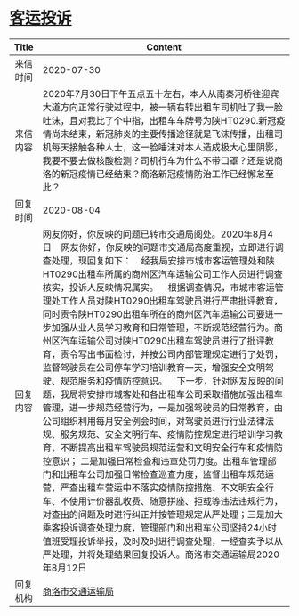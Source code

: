 # [客运投诉](http://www.shangluo.gov.cn/zmhd/ldxxxx.jsp?urltype=leadermail.LeaderMailContentUrl&wbtreeid=1112&leadermailid=6261)

| Title |                                                                                                                                                                                                                                                                                                                                                          Content                                                                                                                                                                                                                                                                                                                                                          |
|:-----:|---------------------------------------------------------------------------------------------------------------------------------------------------------------------------------------------------------------------------------------------------------------------------------------------------------------------------------------------------------------------------------------------------------------------------------------------------------------------------------------------------------------------------------------------------------------------------------------------------------------------------------------------------------------------------------------------------------------------------|
| 来信时间  | 2020-07-30                                                                                                                                                                                                                                                                                                                                                                                                                                                                                                                                                                                                                                                                                                                |
| 来信内容  | 2020年7月30日下午五点五十左右，本人从南秦河桥往迎宾大道方向正常行驶过程中，被一辆右转出租车司机吐了我一脸吐沫，且对我比了个中指，出租车车牌号为陕HT0290.新冠疫情尚未结束，新冠肺炎的主要传播途径就是飞沫传播，出租司机每天接触各种人士，这一脸唾沫对本人造成极大心里阴影，我要不要去做核酸检测？司机行车为什么不带口罩？还是说商洛的新冠疫情已经结束？商洛新冠疫情防治工作已经懈怠至此？                                                                                                                                                                                                                                                                                                                                                                                                                                                                                                                       |
| 回复时间  | 2020-08-04                                                                                                                                                                                                                                                                                                                                                                                                                                                                                                                                                                                                                                                                                                                |
| 回复内容  | 网友你好，你反映的问题已转市交通局阅处。2020年8月4日    网友你好，你反映的问题市交通局高度重视，立即进行调查处理，现回复如下：    经我局安排市城市客运管理处和陕HT0290出租车所属的商州区汽车运输公司工作人员进行调查核实，投诉人反映情况属实。    根据调查情况，市城市客运管理处工作人员对陕HT0290出租车驾驶员进行严肃批评教育，同时责令陕HT0290出租车所在的商州区汽车运输公司要进一步加强从业人员学习教育和日常管理，不断规范经营行为。商州区汽车运输公司对陕HT0290出租车驾驶员进行了批评教育，责令写出书面检讨，并按公司内部管理规定进行了处罚，监督驾驶员在公司停车学习培训教育一天，增强安全文明驾驶、规范服务和疫情防控意识。    下一步，针对网友反映的问题，我局将安排市城客处和各出租车公司采取措施加强出租车管理，进一步规范经营行为，一是加强驾驶员的日常教育，由公司组织利用每月安全例会时间，对驾驶员进行行业法律法规、服务规范、安全文明行车、疫情防控规定进行培训学习教育，不断提高出租车驾驶员规范运营和文明安全行车和疫情防控意识； 二是加强日常检查和违章处罚力度。出租车管理部门和出租车公司加强日常检查巡查力度，监督出租车规范运营，严查出租车营运中不落实疫情防控措施、不文明安全行车、不使用计价器乱收费、随意拼座、拒载等违法违规行为，对查出的问题及时进行纠正并按管理规定从严处理；三是加大乘客投诉调查处理力度，管理部门和出租车公司坚持24小时值班受理投诉举报，及时及时进行调查处理，一经查实予以从严处理，并将处理结果回复投诉人。商洛市交通运输局2020年8月12日 |
| 回复机构  | [商洛市交通运输局](../../category/agencies/商洛市交通运输局.md)                                                                                                                                                                                                                                                                                                                                                                                                                                                                                                                                                                                                                                                                           |